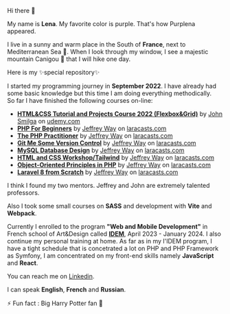 
Hi there 👋

My name is **Lena**. My favorite color is purple.
That's how Purplena appeared.

I live in a sunny and warm place in the South of **France**, next to Mediterranean Sea :ocean:. When I look through my window, I see a majestic mountain Canigou :mount_fuji: that I will hike one day. 

Here is my ✨special repository✨

I started my programming journey in **September 2022**. I have already had some basic knowledge but this time I am doing everything methodically.  
So far I have finished the following courses on-line: 
- **[HTML&CSS Tutorial and Projects Course 2022 (Flexbox&Grid)](https://www.udemy.com/course/in-depth-html-css-course-build-responsive-websites/?referralCode=40C89DF13A25C5EC2CCF)** by [John Smilga](https://github.com/john-smilga) on [udemy.com](https://www.udemy.com/)
- [**PHP For Beginners**](https://laracasts.com/series/php-for-beginners-2023-edition) by [Jeffrey Way](https://github.com/JeffreyWay) on [laracasts.com](https://laracasts.com/)
- [**The PHP Practitioner**](https://laracasts.com/series/php-for-beginners) by [Jeffrey Way](https://github.com/JeffreyWay) on [laracasts.com](https://laracasts.com/)
- [**Git Me Some Version Control**](https://laracasts.com/series/git-me-some-version-control) by [Jeffrey Way](https://github.com/JeffreyWay) on [laracasts.com](https://laracasts.com/)
- [**MySQL Database Design**](https://laracasts.com/series/mysql-database-design) by [Jeffrey Way](https://github.com/JeffreyWay) on [laracasts.com](https://laracasts.com/)
- [**HTML and CSS Workshop/Tailwind**](https://laracasts.com/series/html-and-css-workshop) by [Jeffrey Way](https://github.com/JeffreyWay) on [laracasts.com](https://laracasts.com/)
- [**Object-Oriented Principles in PHP**](https://laracasts.com/series/object-oriented-principles-in-php) by [Jeffrey Way](https://github.com/JeffreyWay) on [laracasts.com](https://laracasts.com/)
- [**Laravel 8 from Scratch**](https://laracasts.com/series/laravel-8-from-scratch) by [Jeffrey Way](https://github.com/JeffreyWay) on [laracasts.com](https://laracasts.com/)

I think I found my two mentors. Jeffrey and John are extremely talented professors.

Also I took some small courses on **SASS** and development with **Vite** and **Webpack**. 

Currently I enrolled to the program **"Web and Mobile Development"** in French school of Art&Design called [**IDEM**](https://lidem.eu/), April 2023 - January 2024. 
I also continue my personal training at home. As far as in my l'IDEM program, I have a tight schedule that is concetrated a lot on PHP and PHP Framework as Symfony, I am concentrated on my front-end skills namely **JavaScript** and **React**. 

You can reach me on [Linkedin](https://www.linkedin.com/in/elena-khramova-4a800b84/).

I can speak **English**, **French** and **Russian**. 

⚡ Fun fact : Big Harry Potter fan :crystal_ball:
